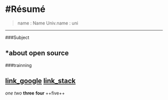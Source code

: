 #Résumé
=============
>name : Name
>Univ.name : uni
------------
###Subject

*about open source
------------
###trainning

[link_google](https://www.google.com)
[link_stack](https://www.stackoverflow.com)
-------------
*one*
_two_
**three**
__four__
++five++

